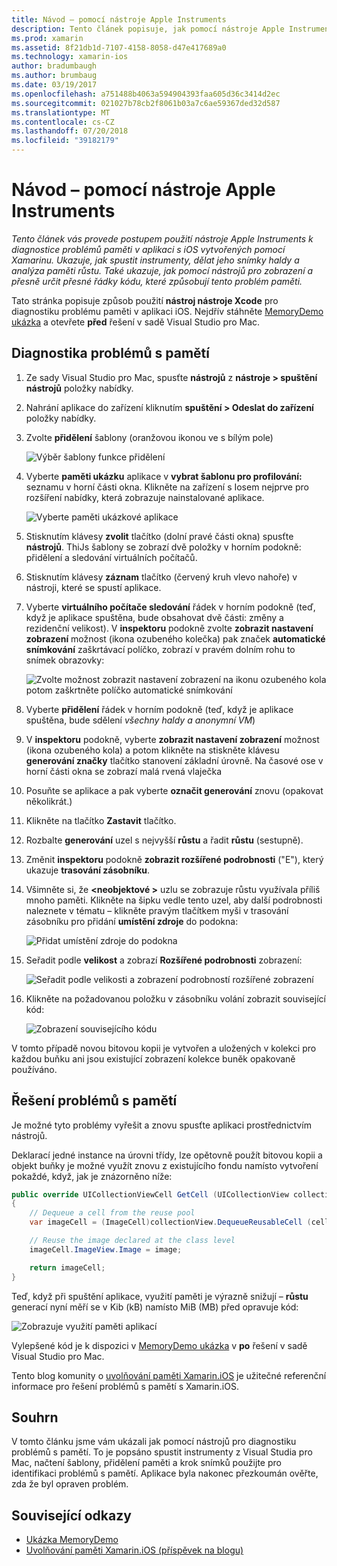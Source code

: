 ```yaml
---
title: Návod – pomocí nástroje Apple Instruments
description: Tento článek popisuje, jak pomocí nástroje Apple Instruments k diagnostice problémů paměti v aplikaci s iOS vytvořených pomocí Xamarinu. Ukazuje, jak spustit instrumenty, dělat jeho snímky haldy, analýza paměti růstu a další.
ms.prod: xamarin
ms.assetid: 8f21db1d-7107-4158-8058-d47e417689a0
ms.technology: xamarin-ios
author: bradumbaugh
ms.author: brumbaug
ms.date: 03/19/2017
ms.openlocfilehash: a751488b4063a594904393faa605d36c3414d2ec
ms.sourcegitcommit: 021027b78cb2f8061b03a7c6ae59367ded32d587
ms.translationtype: MT
ms.contentlocale: cs-CZ
ms.lasthandoff: 07/20/2018
ms.locfileid: "39182179"
---
```

# <a name="walkthrough---using-apples-instruments-tool"></a>Návod – pomocí nástroje Apple Instruments

_Tento článek vás provede postupem použití nástroje Apple Instruments k diagnostice problémů paměti v aplikaci s iOS vytvořených pomocí Xamarinu. Ukazuje, jak spustit instrumenty, dělat jeho snímky haldy a analýza paměti růstu. Také ukazuje, jak pomocí nástrojů pro zobrazení a přesně určit přesné řádky kódu, které způsobují tento problém paměti._

Tato stránka popisuje způsob použití **nástroj nástroje Xcode** pro diagnostiku problému paměti v aplikaci iOS.
Nejdřív stáhněte [MemoryDemo ukázka](https://developer.xamarin.com/samples/monotouch/Profiling/MemoryDemo/) a otevřete **před** řešení v sadě Visual Studio pro Mac.

## <a name="diagnosing-the-memory-issues"></a>Diagnostika problémů s pamětí

1. Ze sady Visual Studio pro Mac, spusťte **nástrojů** z **nástroje > spuštění nástrojů** položky nabídky.
2. Nahrání aplikace do zařízení kliknutím **spuštění > Odeslat do zařízení** položky nabídky.
3. Zvolte **přidělení** šablony (oranžovou ikonou ve s bílým pole)

    ![](walkthrough-apples-instrument-images/00-allocations-tempate.png "Výběr šablony funkce přidělení")

4. Vyberte **paměti ukázku** aplikace v **vybrat šablonu pro profilování:** seznamu v horní části okna. Klikněte na zařízení s Iosem nejprve pro rozšíření nabídky, která zobrazuje nainstalované aplikace.

    ![](walkthrough-apples-instrument-images/01-mem-demo.png "Vyberte paměti ukázkové aplikace")

5. Stisknutím klávesy **zvolit** tlačítko (dolní pravé části okna) spusťte **nástrojů**. ThiJs šablony se zobrazí dvě položky v horním podokně: přidělení a sledování virtuálních počítačů.

6. Stisknutím klávesy **záznam** tlačítko (červený kruh vlevo nahoře) v nástroji, které se spustí aplikace.

7. Vyberte **virtuálního počítače sledování** řádek v horním podokně (teď, když je aplikace spuštěna, bude obsahovat dvě části: změny a rezidenční velikost). V **inspektoru** podokně zvolte **zobrazit nastavení zobrazení** možnost (ikona ozubeného kolečka) pak značek **automatické snímkování** zaškrtávací políčko, zobrazí v pravém dolním rohu to snímek obrazovky:

    ![](walkthrough-apples-instrument-images/02-auto-snapshot.png "Zvolte možnost zobrazit nastavení zobrazení na ikonu ozubeného kola potom zaškrtněte políčko automatické snímkování")

8. Vyberte **přidělení** řádek v horním podokně (teď, když je aplikace spuštěna, bude sdělení *všechny haldy a anonymní VM*)
9. V **inspektoru** podokně, vyberte **zobrazit nastavení zobrazení** možnost (ikona ozubeného kola) a potom klikněte na stiskněte klávesu **generování značky** tlačítko stanovení základní úrovně. Na časové ose v horní části okna se zobrazí malá rvená vlaječka
10. Posuňte se aplikace a pak vyberte **označit generování** znovu (opakovat několikrát.)
11. Klikněte na tlačítko **Zastavit** tlačítko.
12. Rozbalte **generování** uzel s nejvyšší **růstu** a řadit **růstu** (sestupně).
13. Změnit **inspektoru** podokně **zobrazit rozšířené podrobnosti** ("E"), který ukazuje **trasování zásobníku**.

14. Všimněte si, že  **&lt;neobjektové >** uzlu se zobrazuje růstu využívala příliš mnoho paměti. Klikněte na šipku vedle tento uzel, aby další podrobnosti naleznete v tématu – klikněte pravým tlačítkem myši v trasování zásobníku pro přidání **umístění zdroje** do podokna:

    ![](walkthrough-apples-instrument-images/03-mem-growth.png "Přidat umístění zdroje do podokna")

15. Seřadit podle **velikost** a zobrazí **Rozšířené podrobnosti** zobrazení:

    ![](walkthrough-apples-instrument-images/04-extended-detail.png "Seřadit podle velikosti a zobrazení podrobností rozšířené zobrazení")

16. Klikněte na požadovanou položku v zásobníku volání zobrazit související kód:

    ![](walkthrough-apples-instrument-images/05-related-code.png "Zobrazení souvisejícího kódu")

V tomto případě novou bitovou kopii je vytvořen a uložených v kolekci pro každou buňku ani jsou existující zobrazení kolekce buněk opakovaně používáno.

## <a name="resolving-the-memory-issues"></a>Řešení problémů s pamětí

Je možné tyto problémy vyřešit a znovu spusťte aplikaci prostřednictvím nástrojů.

Deklarací jedné instance na úrovni třídy, lze opětovně použít bitovou kopii a objekt buňky je možné využít znovu z existujícího fondu namísto vytvoření pokaždé, když, jak je znázorněno níže:

```csharp
public override UICollectionViewCell GetCell (UICollectionView collectionView, NSIndexPath indexPath)
{
    // Dequeue a cell from the reuse pool
    var imageCell = (ImageCell)collectionView.DequeueReusableCell (cellId, indexPath);

    // Reuse the image declared at the class level
    imageCell.ImageView.Image = image;

    return imageCell;
}
```

Teď, když při spuštění aplikace, využití paměti je výrazně snižují – **růstu** generací nyní měří se v Kib (kB) namísto MiB (MB) před opravuje kód:

![](walkthrough-apples-instrument-images/06-reduced-memory.png "Zobrazuje využití paměti aplikací")

Vylepšené kód je k dispozici v [MemoryDemo ukázka](https://developer.xamarin.com/samples/monotouch/Profiling/MemoryDemo/) v **po** řešení v sadě Visual Studio pro Mac.

Tento blog komunity o [uvolňování paměti Xamarin.iOS](http://c-sharx.net/2015-04-27-xamarin-ios-the-garbage-collector-and-me/) je užitečné referenční informace pro řešení problémů s pamětí s Xamarin.iOS.

## <a name="summary"></a>Souhrn

V tomto článku jsme vám ukázali jak pomocí nástrojů pro diagnostiku problémů s pamětí.
To je popsáno spustit instrumenty z Visual Studia pro Mac, načtení šablony, přidělení paměti a krok snímků použijte pro identifikaci problémů s pamětí.
Aplikace byla nakonec přezkoumán ověřte, zda že byl opraven problém.

## <a name="related-links"></a>Související odkazy

- [Ukázka MemoryDemo](https://developer.xamarin.com/samples/monotouch/Profiling/MemoryDemo/)
- [Uvolňování paměti Xamarin.iOS (příspěvek na blogu)](http://c-sharx.net/2015-04-27-xamarin-ios-the-garbage-collector-and-me/)
